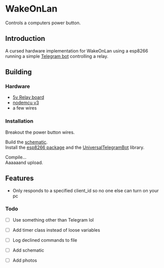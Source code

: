 # WakeOnLan

Controls a computers power button.
<br />
## Introduction

A cursed hardware implementation for WakeOnLan using a esp8266 running a simple [Telegram bot](https://core.telegram.org/bots) controlling a relay.


## Building 




### Hardware
- [5v Relay board](https://nl.aliexpress.com/item/1005002617199944.html?spm=a2g0o.search0304.0.0.27c02a257Dg3bo)
- [nodemcu v3](https://nl.aliexpress.com/item/32520574539.html?spm=a2g0o.productlist.0.0.6ee422daVuEDwZ)
- a few wires


### Installation

Breakout the power button wires.

Build the [schematic](tmp).<br />
Install the  [esp8266 package](https://arduino-esp8266.readthedocs.io/en/latest/installing.html) and the [UniversalTelegramBot](https://github.com/witnessmenow/Universal-Arduino-Telegram-Bot#installing) library.

Compile... <br />
Aaaaaand upload.

## Features
- Only responds to a specified client_id so no one else can turn on your pc


### Todo
- [ ] Use something other than Telegram lol
- [ ] Add timer class instead of loose variables
- [ ] Log declined commands to file
- [ ] Add schematic 
- [ ] Add photos


